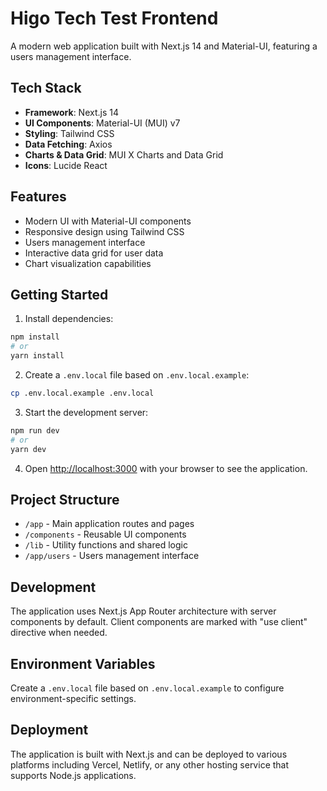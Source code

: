 # Higo Tech Test Frontend

A modern web application built with Next.js 14 and Material-UI, featuring a users management interface.

## Tech Stack

- **Framework**: Next.js 14
- **UI Components**: Material-UI (MUI) v7
- **Styling**: Tailwind CSS
- **Data Fetching**: Axios
- **Charts & Data Grid**: MUI X Charts and Data Grid
- **Icons**: Lucide React

## Features

- Modern UI with Material-UI components
- Responsive design using Tailwind CSS
- Users management interface
- Interactive data grid for user data
- Chart visualization capabilities

## Getting Started

1. Install dependencies:
```bash
npm install
# or
yarn install
```

2. Create a `.env.local` file based on `.env.local.example`:
```bash
cp .env.local.example .env.local
```

3. Start the development server:
```bash
npm run dev
# or
yarn dev
```

4. Open [http://localhost:3000](http://localhost:3000) with your browser to see the application.

## Project Structure

- `/app` - Main application routes and pages
- `/components` - Reusable UI components
- `/lib` - Utility functions and shared logic
- `/app/users` - Users management interface

## Development

The application uses Next.js App Router architecture with server components by default. Client components are marked with "use client" directive when needed.

## Environment Variables

Create a `.env.local` file based on `.env.local.example` to configure environment-specific settings.

## Deployment

The application is built with Next.js and can be deployed to various platforms including Vercel, Netlify, or any other hosting service that supports Node.js applications.
